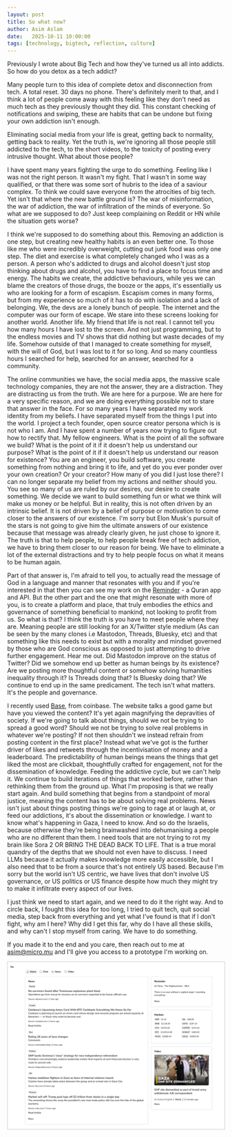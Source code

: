 ```yaml
---
layout: post
title: So what now?
author: Asim Aslam
date:   2025-10-11 10:00:00
tags: [technology, bigtech, reflection, culture]
---
```


Previously I wrote about Big Tech and how they've turned us all into addicts. So how do you detox as a tech addict?

Many people turn to this idea of complete detox and disconnection from tech. A total reset. 30 days no phone. There's 
definitely merit to that, and I think a lot of people come away with this feeling like they don't need as much tech as 
they previously thought they did. This constant checking of notifications and swiping, these are habits that can be undone 
but fixing your own addiction isn't enough. 

Eliminating social media from your life is great, getting back to normality, getting back to reality. Yet the truth is, 
we're ignoring all those people still addicted to the tech, to the short videos, to the toxicity of posting every intrusive 
thought. What about those people?

I have spent many years fighting the urge to do something. Feeling like I was not the right person. It wasn't my fight. That 
I wasn't in some way qualified, or that there was some sort of hubris to the idea of a saviour complex. To think we could save
everyone from the atrocities of big tech. Yet isn't that where the new battle ground is? The war of misinformation, the war 
of addiction, the war of infiltration of the minds of everyone. So what are we supposed to do? Just keep complaining 
on Reddit or HN while the situation gets worse?

I think we're supposed to do something about this. Removing an addiction is one step, but creating new healthy habits is an 
even better one. To those like me who were incredibly overweight, cutting out junk food was only one step. The diet and exercise 
is what completely changed who I was as a person. A person who's addicted to drugs and alcohol doesn't just stop thinking about 
drugs and alcohol, you have to find a place to focus time and energy. The habits we create, the addictive behaviours, while 
yes we can blame the creators of those drugs, the booze or the apps, it's essentially us who are looking for a form of escapism. 
Escapism comes in many forms, but from my experience so much of it has to do with isolation and a lack of belonging. We, the devs
are a lonely bunch of people. The internet and the computer was our form of escape. We stare into these screens looking for another 
world. Another life. My friend that life is not real. I cannot tell you how many hours I have lost to the screen. And not just 
programming, but to the endless movies and TV shows that did nothing but waste decades of my life. Somehow outside of that I 
managed to create something for myself, with the will of God, but I was lost to it for so long. And so many countless hours I 
searched for help, searched for an answer, searched for a community.

The online communities we have, the social media apps, the massive scale technology companies, they are not the answer, they are a 
distraction. They are distracting us from the truth. We are here for a purpose. We are here for a very specific reason, and we 
are doing everything possible not to stare that answer in the face. For so many years I have separated my work identity from 
my beliefs. I have separated myself from the things I put into the world. I project a tech founder, open source creator persona 
which is is not who I am. And I have spent a number of years now trying to figure out how to rectify that. My fellow engineers. 
What is the point of all the software we build? What is the point of it if it doesn't help us understand our purpose? What is 
the point of it if it doesn't help us understand our reason for existence? You are an engineer, you build software, you create 
something from nothing and bring it to life, and yet do you ever ponder over your own creation? Or your creator? How many of you 
did I just lose there? I can no longer separate my belief from my actions and neither should you. You see so many of us are 
ruled by our desires, our desire to create something. We decide we want to build something fun or what we think will 
make us money or be helpful. But in reality, this is not often driven by an intrinsic belief. It is not driven by a belief of 
purpose or motivation to come closer to the answers of our existence. I'm sorry but Elon Musk's pursuit of the stars is not 
going to give him the ultimate answers of our existence because that message was already clearly given, he just chose to ignore it.
The truth is that to help people, to help people break free of tech addiction, we have to bring them closer to our reason for 
being. We have to eliminate a lot of the external distractions and try to help people focus on what it means to be human again.

Part of that answer is, I'm afraid to tell you, to actually read the message of God in a language and manner that resonates with you 
and if you're interested in that then you can see my work on the [Reminder](https://reminder.dev) - a Quran app and API. 
But the other part and the one that might resonate with more of you, is to create a platform and place, that truly embodies the 
ethics and governance of something beneficial to mankind, not looking to profit from us. So what is that? I think the truth is 
you have to meet people where they are. Meaning people are still looking for an X/Twitter style medium (As can be seen by the 
many clones i.e Mastodon, Threads, Bluesky, etc) and that something like this needs to exist but with a morality and mindset governed by 
those who are God conscious as opposed to just attempting to drive further engagement. Hear me out. Did Mastodon improve on the 
status of Twitter? Did we somehow end up better as human beings by its existence? Are we posting more thoughtful content or 
somehow solving humanities inequality through it? Is Threads doing that? Is Bluesky doing that? We continue to end up in the 
same predicament. The tech isn't what matters. It's the people and governance.

I recently used [Base](https://base.org), 
from coinbase. The website talks a good game but have you viewed the content? It's yet again magnifying the depravities 
of society. If we're going to talk about things, should we not be trying to spread a good word? Should we not be trying to 
solve real problems in whatever we're posting? If not then shouldn't we instead refrain from posting content in the first place? 
Instead what we've got is the further driver of likes and retweets through the incentivisation of money and a leaderboard. 
The predictability of human beings means the things that get liked the most are clickbait, thoughtfully crafted for engagement, 
not for the dissemination of knowledge. Feeding the addictive cycle, but we can't help it. We continue to build iterations 
of things that worked before, rather than rethinking them from the ground up. What I'm proposing is that we really start again. 
And build something that begins from a standpoint of moral justice, meaning the content has to be about solving real problems. 
News isn't just about things posting things we're going to rage at or laugh at, or feed our addictions, it's about the 
dissemination or knowledge. I want to know what's happening in Gaza, I need to know. And so do the Israelis, because otherwise 
they're being brainwashed into dehumanising a people who are no different than them. I need tools that are not trying to 
rot my brain like Sora 2 OR BRING THE DEAD BACK TO LIFE. That is a true moral quandry of the depths that we should not even 
have to discuss. I need LLMs because it actually makes knowledge more easily accessible, but I also need that to be from a 
source that's not entirely US based. Because I'm sorry but the world isn't US centric, we have lives that don't involve 
US governance, or US politics or US finance despite how much they might try to make it infiltrate every aspect of our lives. 

I just think we need to start again, and we need to do it the right way. And to circle back, I fought this idea for too long, 
I tried to quit tech, quit social media, step back from everything and yet what I've found is that if I don't fight, why am 
I here? Why did I get this far, why do I have all these skills, and why can't I stop myself from caring. We have to do something.

If you made it to the end and you care, then reach out to me at [asim@micro.mu](mailto:asim@micro.mu) and I'll give you access to a prototype I'm working on.

<img src="/images/muxyz.png" style="border: 1px solid #cccccc;"/>
